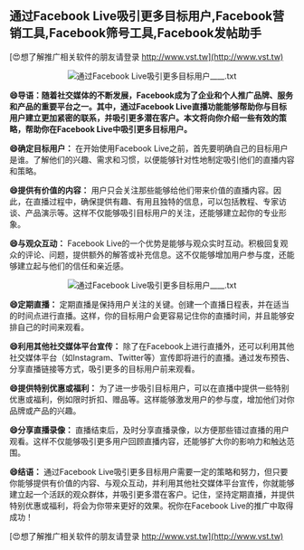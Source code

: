 ## **通过Facebook Live吸引更多目标用户,Facebook营销工具,Facebook筛号工具,Facebook发帖助手**

[😍想了解推广相关软件的朋友请登录 http://www.vst.tw](http://www.vst.tw)

 <center><img src="https://vst.tw/MP4/tuiguang/png/3.png" alt="通过Facebook Live吸引更多目标用户____.txt"></center>

**😄导语：随着社交媒体的不断发展，Facebook成为了企业和个人推广品牌、服务和产品的重要平台之一。其中，通过Facebook Live直播功能能够帮助你与目标用户建立更加紧密的联系，并吸引更多潜在客户。本文将向你介绍一些有效的策略，帮助你在Facebook Live中吸引更多目标用户。**

**😄确定目标用户：**
在开始使用Facebook Live之前，首先要明确自己的目标用户是谁。了解他们的兴趣、需求和习惯，以便能够针对性地制定吸引他们的直播内容和策略。

**😄提供有价值的内容：**
用户只会关注那些能够给他们带来价值的直播内容。因此，在直播过程中，确保提供有趣、有用且独特的信息，可以包括教程、专家访谈、产品演示等。这样不仅能够吸引目标用户的关注，还能够建立起你的专业形象。

**😄与观众互动：**
Facebook Live的一个优势是能够与观众实时互动。积极回复观众的评论、问题，提供额外的解答或补充信息。这不仅能够增加用户参与度，还能够建立起与他们的信任和亲近感。

 <center><img src="https://vst.tw/MP4/tuiguang/png/7.png" alt="通过Facebook Live吸引更多目标用户____.txt"></center>

**😄定期直播：**
定期直播是保持用户关注的关键。创建一个直播日程表，并在适当的时间点进行直播。这样，你的目标用户会更容易记住你的直播时间，并且能够安排自己的时间来观看。

**😄利用其他社交媒体平台宣传：**
除了在Facebook上进行直播外，还可以利用其他社交媒体平台（如Instagram、Twitter等）宣传即将进行的直播。通过发布预告、分享直播链接等方式，吸引更多的目标用户前来观看。

**😄提供特别优惠或福利：**
为了进一步吸引目标用户，可以在直播中提供一些特别优惠或福利，例如限时折扣、赠品等。这样能够激发用户的参与度，增加他们对你品牌或产品的兴趣。

**😄分享直播录像：**
直播结束后，及时分享直播录像，以方便那些错过直播的用户观看。这样不仅能够吸引更多用户回顾直播内容，还能够扩大你的影响力和触达范围。

**😄结语：**
通过Facebook Live吸引更多目标用户需要一定的策略和努力，但只要你能够提供有价值的内容、与观众互动，并利用其他社交媒体平台宣传，你就能够建立起一个活跃的观众群体，并吸引更多潜在客户。记住，坚持定期直播，并提供特别优惠或福利，将会为你带来更好的效果。祝你在Facebook Live的推广中取得成功！

[😍想了解推广相关软件的朋友请登录 http://www.vst.tw](http://www.vst.tw)



